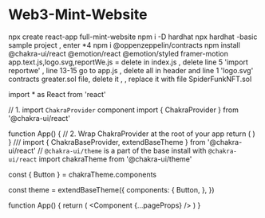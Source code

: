 # Web3-Mint-Website
npx create react-app full-mint-website
npm i -D hardhat
npx hardhat 
-basic sample project , enter *4
npm i @oppenzeppelin/contracts
npm install @chakra-ui/react @emotion/react @emotion/styled framer-motion
app.text.js,logo.svg,reportWe.js = delete
in index.js , delete line 5 'import reportwe' , line 13-15
go to app.js , delete all in header and line 1 'logo.svg'
contracts greater.sol file, delete it , , replace it with file SpiderFunkNFT.sol



import * as React from 'react'

// 1. import `ChakraProvider` component
import { ChakraProvider } from '@chakra-ui/react'

function App() {
  // 2. Wrap ChakraProvider at the root of your app
  return (
    <ChakraProvider>
      <TheRestOfYourApplication />
    </ChakraProvider>
  )
}
///
import { ChakraBaseProvider, extendBaseTheme } from '@chakra-ui/react'
// `@chakra-ui/theme` is a part of the base install with `@chakra-ui/react`
import chakraTheme from '@chakra-ui/theme'

const { Button } = chakraTheme.components

const theme = extendBaseTheme({
  components: {
    Button,
  },
})

function App() {
  return (
    <ChakraBaseProvider theme={theme}>
      <Component {...pageProps} />
    </ChakraBaseProvider>
  )
}
